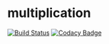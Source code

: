 # multiplication

[![Build Status](https://travis-ci.org/SreelakshmiSrikanth/multiplication.svg?branch=master)](https://travis-ci.org/SreelakshmiSrikanth/multiplication)
[![Codacy Badge](https://api.codacy.com/project/badge/Grade/e8e54682093542908116f04bc24d593b)](https://www.codacy.com/app/SreelakshmiSrikanth/multiplication?utm_source=github.com&amp;utm_medium=referral&amp;utm_content=SreelakshmiSrikanth/multiplication&amp;utm_campaign=Badge_Grade)
